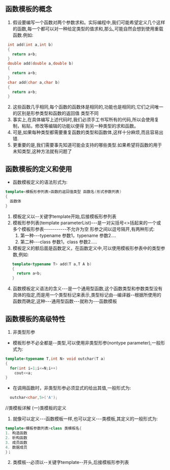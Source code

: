 ## 函数模板的概念
1. 假设要编写一个函数对两个参数求和。实际编程中,我们可能希望定义几个这样的函数,每一个都可以对一种给定类型的值求和,那么,可能自然会想到使用重载函数.例如:
```Cpp
 int add(int a,int b)
 {
   return a+b;
 }
 double add(double a,double b)
 {
   return a+b;
 }
 char add(char a,char b)
 {
   return a+b;
 }
```
2. 这些函数几乎相同,每个函数的函数体是相同的,功能也是相同的,它们之间唯一的区别是形参类型和函数的返回值
		   类型不同
3. 事实上,在具体编写上述代码时,我们必须手工书写所有的代码,所以会使用复制，粘贴，修改等编辑的功能以便得
		   到另一种类型的求和函数。
4. 可是,如果每种类型都需要重复函数的类型和函数体,这样十分麻烦,而且容易出错.
5. 更重要的是,我们需要事先知道可能会支持的哪些类型.如果希望将函数的用于未知类型,这种方法就有问题了

## 函数模板的定义和使用
* 函数模板定义的语法形式为:
```Cpp
template<模板形参列表>函数的返回值类型 函数名(形式参数列表)
{
  函数体
}
```
1. 模板定义以--关键字template开始,后接模板形参列表
2. 模板形参列表(template parameterList)---是一对尖括号<>括起来的一个或多个模板形参表-----------不允许为空
   形参之间以逗号隔开,有两种形式:
   1. 第一种---typename 参数1，typename 参数2....
   2. 第二种---class 参数1，class 参数2.....
3. 模板定义的额后面是函数定义，在函数定义中,可以使用模板形参表中的类型参数,例如:
```Cpp
   template<typename T> add(T a,T A b)
   {
     return a+b;
   }
```
4. 函数模板定义语法的含义---是一个通用型函数,这个函数类型和参数类型没有具体的指定,而是用一个类型标记来表示,类型标记由--编译器--根据所使用的函数而确定,这种---通用型函数---就称为---函数模板

## 函数模板的高级特性
1. 非类型形参
  * 模板形参不必全都是--类型,可以使用非类型形参(nontype parameter),一般形式为:
```Cpp
template<typename T,int N> void outchar(T a)
{
  for(int i=1;i<=N;i++)
    cout<<a;
}
```
  * 在调用函数时，非类型形参必须显式的给出其值,一般形式为:
```Cpp
  outchar<char,5>('A');
```


//类模板详解
(一)类模板的定义
1. 就像可以定义---函数模板一样,也可以定义---类模板,其定义的一般形式为:
```cpp
template<模板参数列表>class 类模板名{
1. 构造函数
2. 析构函数
3. 成员函数
4. 数据成员
}；
```
2. 类模板--必须以--关键字template--开头,后接模板形参列表<template parameter List>
3. 模板参数---用一对<>尖括号括住,不允许为空,形参之间以逗号分隔
4. 由于--类模板--包含--类型参数--因此,又称为---参数化的类
5. 如果说---类是对象的抽象,对象是类的---实例,则类模板是类的抽象,类是模板的实例
6. 可以利用类模板---建立支持各种数据类型的类-----相当于java中的泛型
例如,定义一个类模板,表示平面上的点:
```cpp
template<class T> class Point{
public:
   //【1】默认构造函数
   Point():x(0),y(0){}
   //【2】带参数的构造函数
   Point(const T a,const T b):x(a),y(b){}
   //【3】成员函数
   void Set(T a,T b); 
   void Display(){
     cout<<"x:"<<x<<"y"<<y<<endl;
   }
  private:
    T x,y;
};
```

## 类模板对象的定义:
* 用类模板--定义对象时,必须为--模板形参显示的指定类型实参,一般形式为:
	  类模板名<类型实参表> 对象名类表;
		类模板名<类型实参表> 对象名1(实参列表1),对象名2(实参列表2)...
		例如:
 ```cpp
	Point<int> a,b;               //定义类模板对象,调用默认构造函数
	Point<double e>m(1,2),n(3,4); //定义类模板对象,调用带参构造函数
 ```
